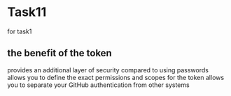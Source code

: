 # Task11
for task1
## the benefit of the token
provides an additional layer of security compared to using passwords
allows you to define the exact permissions and scopes for the token
allows you to separate your GitHub authentication from other systems
